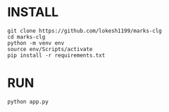 # INSTALL

```
git clone https://github.com/lokesh1199/marks-clg
cd marks-clg
python -m venv env
source env/Scripts/activate
pip install -r requirements.txt
```

# RUN

```
python app.py
```
